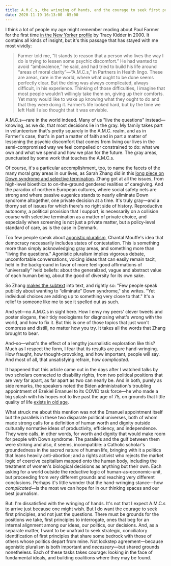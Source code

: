 ```yaml
---
title: A.M.C.s, the wringing of hands, and the courage to seek first principles
date: 2020-11-19 16:13:00 -05:00
---
```


I think a lot of people my age might remember reading about Paul Farmer for the first time [in the New Yorker profile](https://www.newyorker.com/magazine/2000/07/10/the-good-doctor) by Tracy Kidder in 2000. It contains all kinds of insight, but it's this passage that has stayed with me most vividly:

>Farmer told me, “It stands to reason that a person who lives the way I do is trying to lessen some psychic discomfort.” He had wanted to avoid “ambivalence,” he said, and had tried to build his life around “areas of moral clarity”—“A.M.C.s,” in Partners in Health lingo. These are areas, rare in the world, where what ought to be done seems perfectly clear. But the doing was always complicated, always difficult, in his experience. Thinking of those difficulties, I imagine that most people wouldn’t willingly take them on, giving up their comforts. Yet many would like to wake up knowing what they ought to do and that they were doing it. Farmer’s life looked hard, but by the time we left Haiti I also thought that it was enviable.

A.M.C.s—rare in the world indeed. Many of us "live the questions" instead—knowing, as we do, that most decisions lie in the gray. My family takes part in volunteerism that's pretty squarely in the A.M.C. realm, and as in Farmer's case, that's in part a matter of faith and in part a matter of lessening the psychic discomfort that comes from living our lives in the semi-compromised way we feel compelled or constrained to do: what we own and what we spend and how we plan for the future. The gray areas, punctuated by some work that touches the A.M.C.s.

Of course, it's a particular accomplishment, too, to name the facets of the many moral gray areas in our lives, as Sarah Zhang did in this [long piece on Down syndrome and selective termination](https://www.theatlantic.com/magazine/archive/2020/12/the-last-children-of-down-syndrome/616928/). Zhang got at all the issues, from high-level bioethics to on-the-ground gendered realities of caregiving. And the paradox of northern European cultures, where social safety nets are strong and where passive eugenics stands to nearly eliminate Down syndrome altogether, one private decision at a time. It's truly gray—and a thorny set of issues for which there's no right side of history. Reproductive autonomy, a political provision that I support, is necessarily on a collision course with selective termination as a matter of private choice, and especially when screening is not just a private matter, but a policy-level standard of care, as is the case in Denmark.

Too few people speak about [agonistic pluralism](https://en.wikipedia.org/wiki/Agonism), Chantal Mouffe's idea that democracy necessarily includes states of contestation. This is something more than simply acknowledging gray areas, and something more than "living the questions." Agonistic pluralism implies vigorous debate, uncomfortable conversations, voicing ideas that can easily remain tacit, held in the background in favor of more feel-good affirmations of "universally" held beliefs: about the generalized, vague and abstract value of each human being, about the good of diversity for its own sake.

So Zhang [makes the subtext](https://www.theatlantic.com/magazine/archive/2020/12/the-last-children-of-down-syndrome/616928/) into text, and rightly so: "Few people speak publicly about wanting to “eliminate” Down syndrome," she writes. "Yet individual choices are adding up to something very close to that." It's a relief to someone like me to see it spelled out as such.

And yet—no A.M.C.s in sight here. How I envy my peers' clever tweets and poster slogans, their tidy neologisms for diagnosing what's wrong with the world, and how to fix it. But this is one of those topics that just won't compress and distill, no matter how you try. It takes all the words that Zhang brought to bear.
 
And–so—what's the effect of a lengthy journalistic exploration like this? Much as I respect the form, I fear that its results are pure hand-wringing. How fraught, how thought-provoking, and how important, people will say. And most of all, that unsatisfying refrain, how *complicated*.

It happened that this article came out in the days after I watched talks by two scholars connected to disability rights, from two political positions that are *very* far apart, as far apart as two can nearly be. And in both, purely as side remarks, the speakers noted the Biden administration's troubling appointment of Ezekiel Emanuel to its COVID task force—he who made a big splash with his hopes not to live past the age of 75, on grounds that little quality of life [exists in old age](https://www.theatlantic.com/magazine/archive/2014/10/why-i-hope-to-die-at-75/379329/). 

What struck me about this mention was not the Emanuel appointment itself but the parallels in these two disparate political universes, both of whom made strong calls for a definition of human worth and dignity outside culturally normative ideas of productivity, efficiency, and independence. They were calls, in other words, for worth and dignity that would make room for people with Down syndrome. The parallels and the gulf between them were striking and also, it seems, incompatible: a Catholic scholar's groundedness in the sacred nature of human life, bringing with it a politics that leans heavily anti-abortion; and a rights activist who rejects the market logic of coercive capitalism mapped onto the human body, including the treatment of women's biological decisions as anything but their own. Each asking for a world outside the reductive logic of human-as-economic-unit, but proceeding from very different grounds and reaching very different conclusions. Perhaps it's little wonder that the hand-wringing stance—how *complicated*—is the most we can hope for in our thinking spaces and our best journalism. 

But: I'm dissatisfied with the wringing of hands. It's not that I expect A.M.C.s to arrive just because one might wish. But I do want the courage to seek first principles, and not just the questions. There must be grounds for the positions we take, first principles to interrogate, ones that beg for an internal alignment among our ideas, our politics, our decisions. And, as a separate matter, I want to be unafraid to seek strategic, conciliatory identification of first principles that share some bedrock with those of others whose politics depart from mine. Not lockstep agreement—because agonistic pluralism is both important and *necessary*—but shared grounds nonetheless. Each of these tasks takes courage: looking in the face of fundamental ideals, and building coalitions where they may be found.









